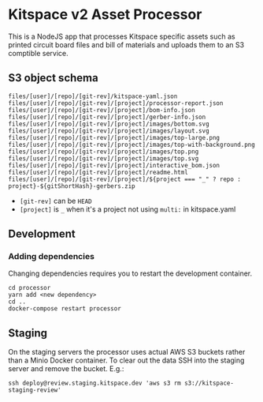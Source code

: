 # Kitspace v2 Asset Processor

This is a NodeJS app that processes Kitspace specific assets such as printed
circuit board files and bill of materials and uploads them to an S3 comptible
service.


## S3 object schema

```
files/[user]/[repo]/[git-rev]/kitspace-yaml.json
files/[user]/[repo]/[git-rev]/[project]/processor-report.json
files/[user]/[repo]/[git-rev]/[project]/bom-info.json
files/[user]/[repo]/[git-rev]/[project]/gerber-info.json
files/[user]/[repo]/[git-rev]/[project]/images/bottom.svg
files/[user]/[repo]/[git-rev]/[project]/images/layout.svg
files/[user]/[repo]/[git-rev]/[project]/images/top-large.png
files/[user]/[repo]/[git-rev]/[project]/images/top-with-background.png
files/[user]/[repo]/[git-rev]/[project]/images/top.png
files/[user]/[repo]/[git-rev]/[project]/images/top.svg
files/[user]/[repo]/[git-rev]/[project]/interactive_bom.json
files/[user]/[repo]/[git-rev]/[project]/readme.html
files/[user]/[repo]/[git-rev]/[project]/${project === "_" ? repo : project}-${gitShortHash}-gerbers.zip
```

- `[git-rev]` can be `HEAD`
- `[project]` is `_` when it's a project not using `multi:` in kitspace.yaml



## Development

###  Adding dependencies

Changing dependencies requires you to restart the development container.

```
cd processor
yarn add <new dependency>
cd ..
docker-compose restart processor
```


## Staging

On the staging servers the processor uses actual AWS S3 buckets rather than a
Minio Docker container. To clear out the data SSH into the staging server and
remove the bucket. E.g.:

```
ssh deploy@review.staging.kitspace.dev 'aws s3 rm s3://kitspace-staging-review'
```
